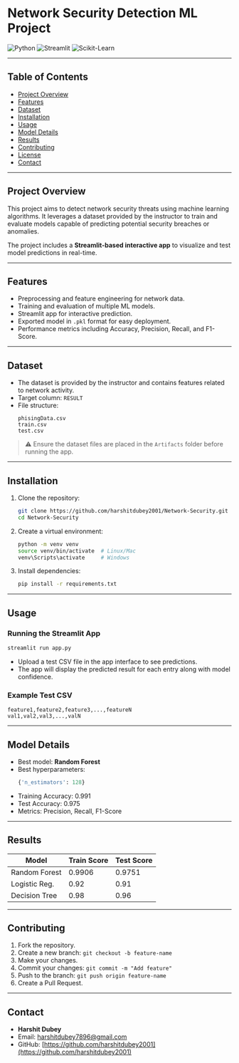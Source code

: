 # Network Security Detection ML Project

![Python](https://img.shields.io/badge/Python-3.13-blue.svg)
![Streamlit](https://img.shields.io/badge/Streamlit-1.50.0-orange.svg)
![Scikit-Learn](https://img.shields.io/badge/Scikit--Learn-1.7.2-green.svg)


---

## Table of Contents
- [Project Overview](#project-overview)
- [Features](#features)
- [Dataset](#dataset)
- [Installation](#installation)
- [Usage](#usage)
- [Model Details](#model-details)
- [Results](#results)
- [Contributing](#contributing)
- [License](#license)
- [Contact](#contact)

---

## Project Overview
This project aims to detect network security threats using machine learning algorithms. It leverages a dataset provided by the instructor to train and evaluate models capable of predicting potential security breaches or anomalies.  

The project includes a **Streamlit-based interactive app** to visualize and test model predictions in real-time.

---

## Features
- Preprocessing and feature engineering for network data.
- Training and evaluation of multiple ML models.
- Streamlit app for interactive prediction.
- Exported model in `.pkl` format for easy deployment.
- Performance metrics including Accuracy, Precision, Recall, and F1-Score.

---

## Dataset
- The dataset is provided by the instructor and contains features related to network activity.
- Target column: `RESULT`
- File structure:
  ```
  phisingData.csv
  train.csv
  test.csv
  ```
> ⚠️ Ensure the dataset files are placed in the `Artifacts` folder before running the app.

---

## Installation
1. Clone the repository:
   ```bash
   git clone https://github.com/harshitdubey2001/Network-Security.git
   cd Network-Security
   ```
2. Create a virtual environment:
   ```bash
   python -m venv venv
   source venv/bin/activate  # Linux/Mac
   venv\Scripts\activate     # Windows
   ```
3. Install dependencies:
   ```bash
   pip install -r requirements.txt
   ```

---

## Usage
### Running the Streamlit App
```bash
streamlit run app.py
```
- Upload a test CSV file in the app interface to see predictions.
- The app will display the predicted result for each entry along with model confidence.

### Example Test CSV
```csv
feature1,feature2,feature3,...,featureN
val1,val2,val3,...,valN
```

---

## Model Details
- Best model: **Random Forest**
- Best hyperparameters:
  ```python
  {'n_estimators': 128}
  ```
- Training Accuracy: 0.991  
- Test Accuracy: 0.975  
- Metrics: Precision, Recall, F1-Score

---

## Results
| Model         | Train Score | Test Score |
|---------------|------------|------------|
| Random Forest | 0.9906     | 0.9751     |
| Logistic Reg. | 0.92       | 0.91       |
| Decision Tree | 0.98       | 0.96       |

---

## Contributing
1. Fork the repository.
2. Create a new branch: `git checkout -b feature-name`
3. Make your changes.
4. Commit your changes: `git commit -m "Add feature"`
5. Push to the branch: `git push origin feature-name`
6. Create a Pull Request.

---

## Contact
- **Harshit Dubey**  
- Email: harshitdubey7896@gmail.com  
- GitHub: [https://github.com/harshitdubey2001](https://github.com/harshitdubey2001)

